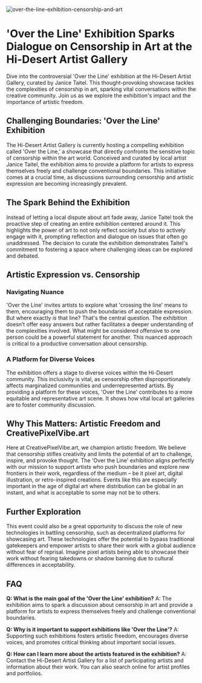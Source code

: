 ![over-the-line-exhibition-censorship-and-art](https://images.pexels.com/photos/33505284/pexels-photo-33505284.jpeg?auto=compress&cs=tinysrgb&fit=crop&h=627&w=1200)

# 'Over the Line' Exhibition Sparks Dialogue on Censorship in Art at the Hi-Desert Artist Gallery

Dive into the controversial 'Over the Line' exhibition at the Hi-Desert Artist Gallery, curated by Janice Taitel. This thought-provoking showcase tackles the complexities of censorship in art, sparking vital conversations within the creative community. Join us as we explore the exhibition's impact and the importance of artistic freedom.

## Challenging Boundaries: 'Over the Line' Exhibition

The Hi-Desert Artist Gallery is currently hosting a compelling exhibition called 'Over the Line,' a showcase that directly confronts the sensitive topic of censorship within the art world. Conceived and curated by local artist Janice Taitel, the exhibition aims to provide a platform for artists to express themselves freely and challenge conventional boundaries. This initiative comes at a crucial time, as discussions surrounding censorship and artistic expression are becoming increasingly prevalent.

## The Spark Behind the Exhibition

Instead of letting a local dispute about art fade away, Janice Taitel took the proactive step of creating an entire exhibition centered around it. This highlights the power of art to not only reflect society but also to actively engage with it, prompting reflection and dialogue on issues that often go unaddressed. The decision to curate the exhibition demonstrates Taitel's commitment to fostering a space where challenging ideas can be explored and debated.

## Artistic Expression vs. Censorship

### Navigating Nuance

'Over the Line' invites artists to explore what 'crossing the line' means to them, encouraging them to push the boundaries of acceptable expression. But where exactly *is* that line? That's the central question. The exhibition doesn’t offer easy answers but rather facilitates a deeper understanding of the complexities involved. What might be considered offensive to one person could be a powerful statement for another. This nuanced approach is critical to a productive conversation about censorship.

### A Platform for Diverse Voices

The exhibition offers a stage to diverse voices within the Hi-Desert community. This inclusivity is vital, as censorship often disproportionately affects marginalized communities and underrepresented artists. By providing a platform for these voices, 'Over the Line' contributes to a more equitable and representative art scene. It shows how vital local art galleries are to foster community discussion.

## Why This Matters: Artistic Freedom and CreativePixelVibe.art

Here at CreativePixelVibe.art, we champion artistic freedom. We believe that censorship stifles creativity and limits the potential of art to challenge, inspire, and provoke thought. The 'Over the Line' exhibition aligns perfectly with our mission to support artists who push boundaries and explore new frontiers in their work, regardless of the medium – be it pixel art, digital illustration, or retro-inspired creations. Events like this are especially important in the age of digital art where distribution can be global in an instant, and what is acceptable to some may not be to others.

## Further Exploration

This event could also be a great opportunity to discuss the role of new technologies in battling censorship, such as decentralized platforms for showcasing art. These technologies offer the potential to bypass traditional gatekeepers and empower artists to share their work with a global audience without fear of reprisal. Imagine pixel artists being able to showcase their work without fearing takedowns or shadow banning due to cultural differences in acceptability.

## FAQ

**Q: What is the main goal of the 'Over the Line' exhibition?**
A: The exhibition aims to spark a discussion about censorship in art and provide a platform for artists to express themselves freely and challenge conventional boundaries.

**Q: Why is it important to support exhibitions like 'Over the Line'?**
A: Supporting such exhibitions fosters artistic freedom, encourages diverse voices, and promotes critical thinking about important social issues.

**Q: How can I learn more about the artists featured in the exhibition?**
A: Contact the Hi-Desert Artist Gallery for a list of participating artists and information about their work. You can also search online for artist profiles and portfolios.
